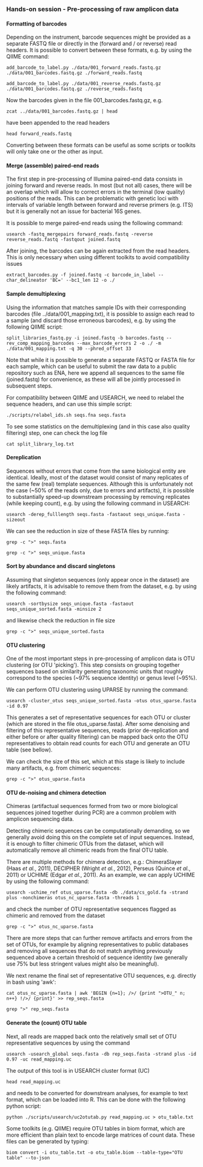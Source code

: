 
### Hands-on session - Pre-processing of raw amplicon data

#### Formatting of barcodes
Depending on the instrument, barcode sequences might be provided as a separate
FASTQ file or directly in the (forward and / or reverse) read headers. It is
possible to convert between these formats, e.g. by using the QIIME command:

``add_barcode_to_label.py ./data/001_forward_reads.fastq.gz ./data/001_barcodes.fastq.gz ./forward_reads.fastq``

``add_barcode_to_label.py ./data/001_reverse_reads.fastq.gz ./data/001_barcodes.fastq.gz ./reverse_reads.fastq``

Now the barcodes given in the file 001_barcodes.fastq.gz, e.g.

``zcat ../data/001_barcodes.fastq.gz | head``

have been appended to the read headers

``head forward_reads.fastq``

Converting between these formats can be useful as some scripts or toolkits
will only take one or the other as input.

#### Merge (assemble) paired-end reads

The first step in pre-processing of Illumina paired-end data consists in
joining forward and reverse reads. In most (but not all) cases, there will
be an overlap which will allow to correct errors in the terminal (low quality)
positions of the reads. This can be problematic with genetic loci with
intervals of variable length between forward and reverse primers (e.g. ITS)
but it is generally not an issue for bacterial 16S genes.

It is possible to merge paired-end reads using the following command:

``usearch -fastq_mergepairs forward_reads.fastq -reverse reverse_reads.fastq -fastqout joined.fastq``

After joining, the barcodes can be again extracted from the read headers.
This is only necessary when using different toolkits to avoid compatibility
issues

``extract_barcodes.py -f joined.fastq -c barcode_in_label --char_delineator 'BC=' --bc1_len 12 -o ./``

#### Sample demultiplexing

Using the information that matches sample IDs with their corresponding barcodes
(file ../data/001_mapping.txt), it is possible to assign each read to a sample
(and discard those erroneous barcodes), e.g. by using the following QIIME script:

``split_libraries_fastq.py -i joined.fastq -b barcodes.fastq --rev_comp_mapping_barcodes --max_barcode_errors 2 -o ./ -m ./data/001_mapping.txt -q 30 --phred_offset 33``

Note that while it is possible to generate a separate FASTQ or FASTA file for
each sample, which can be useful to submit the raw data to a public repository
such as ENA, here we append all sequences to the same file (joined.fastq) for
convenience, as these will all be jointly processed in subsequent steps.

For compatibility between QIIME and USEARCH, we need to relabel the sequence
headers, and can use this simple script:

``./scripts/relabel_ids.sh seqs.fna seqs.fasta``

To see some statistics on the demultiplexing (and in this case also quality
filtering) step, one can check the log file

``cat split_library_log.txt``

#### Dereplication

Sequences without errors that come from the same biological entity are identical.
Ideally, most of the dataset would consist of many replicates of the same few
(real) template sequences. Although this is unfortunately not the case (~50%
of the reads only, due to errors and artifacts), it is possible to substantially
speed-up downstream processing by removing replicates (while keeping count),
e.g. by using the following command in USEARCH:

``usearch -derep_fulllength seqs.fasta -fastaout seqs_unique.fasta -sizeout``

We can see the reduction in size of these FASTA files by running:

``grep -c ">" seqs.fasta``

``grep -c ">" seqs_unique.fasta``

#### Sort by abundance and discard singletons

Assuming that singleton sequences (only appear once in the dataset) are likely
artifacts, it is advisable to remove them from the dataset, e.g. by using the
following command:

``usearch -sortbysize seqs_unique.fasta -fastaout seqs_unique_sorted.fasta -minsize 2``

and likewise check the reduction in file size

``grep -c ">" seqs_unique_sorted.fasta``

#### OTU clustering

One of the most important steps in pre-processing of amplicon data is OTU
clustering (or OTU 'picking'). This step consists on grouping together sequences
based on similarity generating taxonomic units that roughly correspond to
the species (~97% sequence identity) or genus level (~95%).

We can perform OTU clustering using UPARSE by running the command:

``usearch -cluster_otus seqs_unique_sorted.fasta -otus otus_uparse.fasta -id 0.97``

This generates a set of representative sequences for each OTU or cluster (which
are stored in the file otus_uparse.fasta). After some denoising and filtering
of this representative sequences, reads (prior de-replication and either before
or after quality filtering) can be mapped back onto the OTU representatives to
obtain read counts for each OTU and generate an OTU table (see bellow).

We can check the size of this set, which at this stage is likely to include
many artifacts, e.g. from chimeric sequences:

``grep -c ">" otus_uparse.fasta``

#### OTU de-noising and chimera detection

Chimeras (artifactual sequences formed from two or more biological sequences
joined together during PCR) are a common problem with amplicon sequencing data.

Detecting chimeric sequences can be computationally demanding, so we generally
avoid doing this on the complete set of input sequences. Instead, it is enough
to filter chimeric OTUs from the dataset, which will automatically remove all
chimeric reads from the final OTU table.

There are multiple methods for chimera detection, e.g.: ChimeraSlayer
(Haas *et al.*, 2011), DECIPHER (Wright *et al.*, 2012), Perseus
(Quince *et al.*, 2011) or UCHIME (Edgar *et al.*, 2011). As an example,
we can apply UCHIME by using the following command:

``usearch -uchime_ref otus_uparse.fasta -db ./data/cs_gold.fa -strand plus -nonchimeras otus_nc_uparse.fasta -threads 1``

and check the number of OTU representative sequences flagged as chimeric and
removed from the dataset

``grep -c ">" otus_nc_uparse.fasta``

There are more steps that can further remove artifacts and errors from the
set of OTUs, for example by aligning representatives to public databases and
removing all sequences that do not match anything previously sequenced above
a certain threshold of sequence identity (we generally use 75% but less
stringent values might also be meaningful).

We next rename the final set of representative OTU sequences, e.g. directly
in bash using 'awk':

``cat otus_nc_uparse.fasta | awk 'BEGIN {n=1}; />/ {print ">OTU_" n; n++} !/>/ {print}' >> rep_seqs.fasta``

``grep ">" rep_seqs.fasta``

#### Generate the (count) OTU table

Next, all reads are mapped back onto the relatively small set of OTU representative
sequences by using the command

``usearch -usearch_global seqs.fasta -db rep_seqs.fasta -strand plus -id 0.97 -uc read_mapping.uc``

The output of this tool is in USEARCH cluster format (UC)

``head read_mapping.uc``

and needs to be converted for downstream analyses, for example to text format,
which can be loaded into R. This can be done with the following python script:

``python ./scripts/usearch/uc2otutab.py read_mapping.uc > otu_table.txt``

Some toolkits (e.g. QIIME) require OTU tables in biom format, which are more
efficient than plain text to encode large matrices of count data. These files
can be generated by typing:

``biom convert -i otu_table.txt -o otu_table.biom --table-type="OTU table" --to-json``

